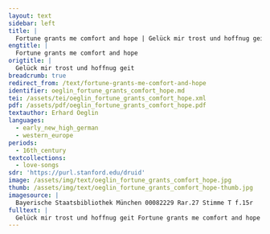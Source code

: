 ```yaml
---
layout: text
sidebar: left
title: |
  Fortune grants me comfort and hope | Gelück mir trost und hoffnug geit
engtitle: |
  Fortune grants me comfort and hope
origtitle: |
  Gelück mir trost und hoffnug geit
breadcrumb: true
redirect_from: /text/fortune-grants-me-comfort-and-hope
identifier: oeglin_fortune_grants_comfort_hope.md
tei: /assets/tei/oeglin_fortune_grants_comfort_hope.xml
pdf: /assets/pdf/oeglin_fortune_grants_comfort_hope.pdf
textauthor: Erhard Oeglin
languages:
  - early_new_high_german
  - western_europe
periods:
  - 16th_century
textcollections:
  - love-songs
sdr: 'https://purl.stanford.edu/druid'
image: /assets/img/text/oeglin_fortune_grants_comfort_hope.jpg
thumb: /assets/img/text/oeglin_fortune_grants_comfort_hope-thumb.jpg
imagesource: |
  Bayerische Staatsbibliothek München 00082229 Rar.27 Stimme T f.15r
fulltext: |
  Gelück mir trost und hoffnug geit Fortune grants me comfort and hope
---
```


